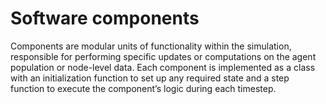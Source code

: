 # Software components


Components are modular units of functionality within the simulation, responsible for performing specific updates or computations on the agent population or node-level data. Each component is implemented as a class with an initialization function to set up any required state and a step function to execute the component’s logic during each timestep.

<!-- [Deep dive into components and how they work, how they comprise laser functionality. Each "type" of component will have a topic section as needed]

Make it clear that this is not a comprehensive list, but a call-out for the various functions the user can play with (link to API docs for full listing of laser functions)


Need to make sure we explain all of the relevant/important parts! Eg, the classes used in the SIR tutorial should be all explained. -->